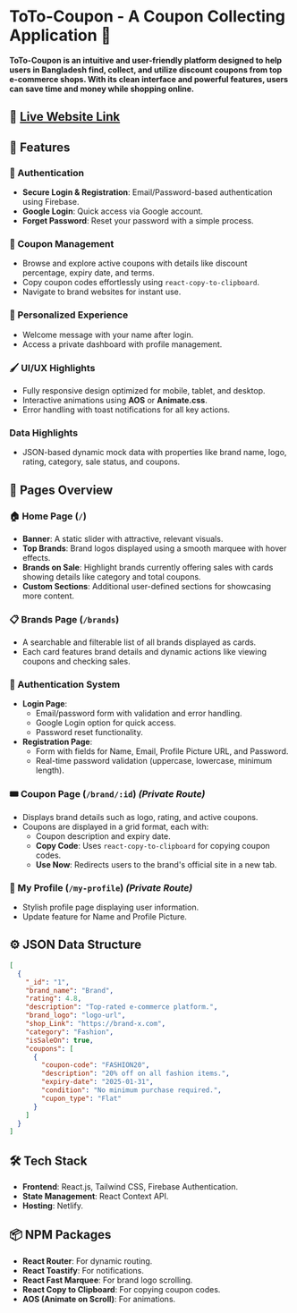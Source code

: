 # ToTo-Coupon - A Coupon Collecting Application 💸

**ToTo-Coupon is an intuitive and user-friendly platform designed to help users in Bangladesh find, collect, and utilize discount coupons from top e-commerce shops. With its clean interface and powerful features, users can save time and money while shopping online.**

## 🔗 [Live Website Link](https://saiyam-assignment9.netlify.app/)


## 🚀 Features

### 🔑 Authentication
- **Secure Login & Registration**: Email/Password-based authentication using Firebase.
- **Google Login**: Quick access via Google account.
- **Forget Password**: Reset your password with a simple process.

### 🛒 Coupon Management
- Browse and explore active coupons with details like discount percentage, expiry date, and terms.
- Copy coupon codes effortlessly using `react-copy-to-clipboard`.
- Navigate to brand websites for instant use.

### 🌟 Personalized Experience
- Welcome message with your name after login.
- Access a private dashboard with profile management.

### 🖌️ UI/UX Highlights
- Fully responsive design optimized for mobile, tablet, and desktop.
- Interactive animations using **AOS** or **Animate.css**.
- Error handling with toast notifications for all key actions.

### Data Highlights
- JSON-based dynamic mock data with properties like brand name, logo, rating, category, sale status, and coupons.


## 📄 Pages Overview

### 🏠 Home Page (`/`)
- **Banner**: A static slider with attractive, relevant visuals.
- **Top Brands**: Brand logos displayed using a smooth marquee with hover effects.
- **Brands on Sale**: Highlight brands currently offering sales with cards showing details like category and total coupons.
- **Custom Sections**: Additional user-defined sections for showcasing more content.

### 📋 Brands Page (`/brands`)
- A searchable and filterable list of all brands displayed as cards.
- Each card features brand details and dynamic actions like viewing coupons and checking sales.

### 🔐 Authentication System
- **Login Page**:
  - Email/password form with validation and error handling.
  - Google Login option for quick access.
  - Password reset functionality.
- **Registration Page**:
  - Form with fields for Name, Email, Profile Picture URL, and Password.
  - Real-time password validation (uppercase, lowercase, minimum length).

### 🎟️ Coupon Page (`/brand/:id`) _(Private Route)_
- Displays brand details such as logo, rating, and active coupons.
- Coupons are displayed in a grid format, each with:
  - Coupon description and expiry date.
  - **Copy Code**: Uses `react-copy-to-clipboard` for copying coupon codes.
  - **Use Now**: Redirects users to the brand's official site in a new tab.

### 👤 My Profile (`/my-profile`) _(Private Route)_
- Stylish profile page displaying user information.
- Update feature for Name and Profile Picture.


## ⚙️ JSON Data Structure

```json
[
  {
    "_id": "1",
    "brand_name": "Brand",
    "rating": 4.8,
    "description": "Top-rated e-commerce platform.",
    "brand_logo": "logo-url",
    "shop_Link": "https://brand-x.com",
    "category": "Fashion",
    "isSaleOn": true,
    "coupons": [
      {
        "coupon-code": "FASHION20",
        "description": "20% off on all fashion items.",
        "expiry-date": "2025-01-31",
        "condition": "No minimum purchase required.",
        "cupon_type": "Flat"
      }
    ]
  }
]
```


## 🛠️ Tech Stack  
- **Frontend**: React.js, Tailwind CSS, Firebase Authentication.  
- **State Management**: React Context API.  
- **Hosting**: Netlify.

## 📦 NPM Packages  
- **React Router**: For dynamic routing.  
- **React Toastify**: For notifications.  
- **React Fast Marquee**: For brand logo scrolling.  
- **React Copy to Clipboard**: For copying coupon codes.  
- **AOS (Animate on Scroll)**: For animations. 

